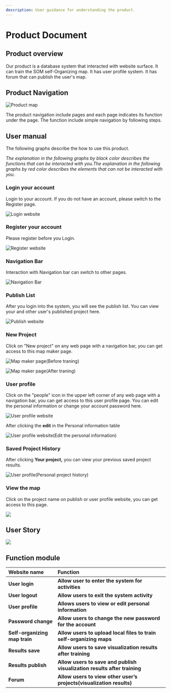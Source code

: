 ```yaml
---
description: User guidance for understanding the product.
---
```


# Product Document

## Product overview

Our product is a database system that interacted with website surface. It can train the SOM self-Organizing map. It has user profile system. It has forum that can publish the user's map. 

## Product Navigation

![Product map](.gitbook/assets/eaba2eb7067a75eb0bc823cd1aebb60.png)

The product navigation include pages and each page indicates its function under the page. The function include simple navigation by following steps.

## User manual

The following graphs describe the how to use this product.

_The explanation in the following graphs by black color describes the functions that can be interacted with you.The explanation in the following graphs by red color describes the elements that can not be interacted with you._

### Login your account

Login to your account. If you do not have an account, please switch to the Register page.

![Login website](.gitbook/assets/system-documentation-15-.png)

### Register your account

Please register before you Login.

![Register website](.gitbook/assets/system-documentation.png)

### Navigation Bar

Interaction with Navigation bar can switch to other pages.

![Navigation Bar](.gitbook/assets/system-documentation-4-.png)

### Publish List

After you login into the system, you will see the publish list. You can view your and other user's published project here.

![Publish website](.gitbook/assets/system-documentation-5-.png)

### New Project

Click on "New project" on any web page with a navigation bar, you can get access to this map maker page.

![Map maker page\(Before traning\)](.gitbook/assets/system-documentation-8-.png)



![Map maker page\(After traning\)](.gitbook/assets/system-documentation-9-.png)



### User profile

Click on the "people" icon in the upper left corner of any web page with a navigation bar,  you can get access to this user profile page. You can edit the personal information or change your account password here. 

![User profile website](.gitbook/assets/system-documentation-10-.png)

After clicking the **edit** in the Personal information table

![User profile website\(Edit the personal information\)](.gitbook/assets/system-documentation-12-.png)



### Saved Project History

After clicking **Your project,** you can view your previous saved project results.

![User profile\(Personal project history\)](.gitbook/assets/system-documentation-13-.png)

### View the map

Click on the project name on publish or user profile website, you can get access to this page.

![](.gitbook/assets/system-documentation-14-.png)

## User Story

![](.gitbook/assets/image%20%281%29.png)

## Function module

| Website name | Function |
| :--- | :--- |
| **User login** | **Allow user to enter the system for activities** |
| **User logout** | **Allow users to exit the system activity** |
| **User profile** | **Allows users to view or edit personal information** |
| **Password change** | **Allow users to change the new password for the account** |
| **Self-organizing map train** | **Allow users to upload local files to train self-organizing maps** |
| **Results save** | **Allow users to save visualization results after training** |
| **Results publish** | **Allow users to save and publish visualization results after training** |
| **Forum** | **Allow users to view other user’s projects\(visualization results\)** |



